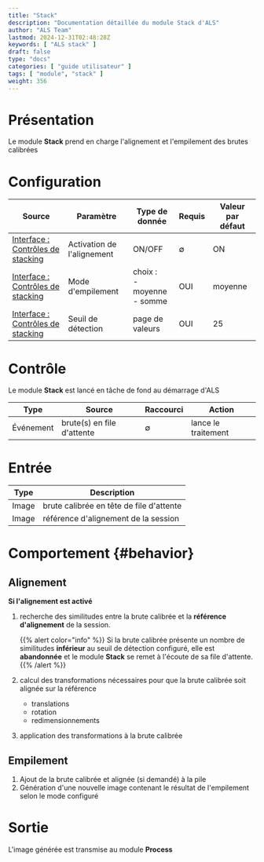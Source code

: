 ```yaml
---
title: "Stack"
description: "Documentation détaillée du module Stack d'ALS"
author: "ALS Team"
lastmod: 2024-12-31T02:48:28Z
keywords: [ "ALS stack" ]
draft: false
type: "docs"
categories: [ "guide utilisateur" ]
tags: [ "module", "stack" ]
weight: 356
---
```


# Présentation

Le module **Stack** prend en charge l'alignement et l'empilement des brutes calibrées

# Configuration

| Source                                                                 | Paramètre                  | Type de donnée                  | Requis | Valeur par défaut |
|------------------------------------------------------------------------|----------------------------|---------------------------------|--------|-------------------|
| [Interface : Contrôles de stacking](../../userguide/ui/controls/#controls)  | Activation de l'alignement | ON/OFF                          | ∅      | ON                |
| [Interface : Contrôles de stacking](../../userguide/ui/controls/#controls)  | Mode d'empilement          | choix :<br>- moyenne<br>- somme | OUI    | moyenne           |
| [Interface : Contrôles de stacking](../../userguide/ui/controls/#threshold) | Seuil de détection         | page de valeurs                 | OUI    | 25                |

# Contrôle

Le module **Stack** est lancé en tâche de fond au démarrage d'ALS

| Type          | Source                     | Raccourci         | Action              |
|---------------|----------------------------|-------------------|---------------------|
| Événement     | brute(s) en file d'attente | ∅                 | lance le traitement |

# Entrée

| Type  | Description                                       |
|-------|---------------------------------------------------|
| Image | brute calibrée en tête de file d'attente |
| Image | référence d'alignement de la session              |

# Comportement {#behavior}

## Alignement

**Si l'alignement est activé**

1. recherche des similitudes entre la brute calibrée et la **référence d'alignement** de la session.

   {{% alert color="info" %}}
   Si la brute calibrée présente un nombre de similitudes **inférieur** au seuil de détection configuré, elle est
   **abandonnée** et le module **Stack** se remet à l'écoute de sa file d'attente.
   {{% /alert %}}

2. calcul des transformations nécessaires pour que la brute calibrée soit alignée sur la référence
    - translations
    - rotation
    - redimensionnements

3. application des transformations à la brute calibrée

## Empilement

1. Ajout de la brute calibrée et alignée (si demandé) à la pile
2. Génération d'une nouvelle image contenant le résultat de l'empilement selon le mode configuré

# Sortie

L'image générée est transmise au module **Process** 